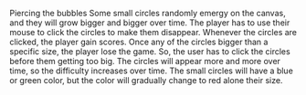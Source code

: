 Piercing the bubbles
Some small circles randomly emergy on the canvas, and they will grow bigger and bigger over time.
The player has to use their mouse to click the circles to make them disappear.
Whenever the circles are clicked, the player gain scores.
Once any of the circles bigger than a specific size, the player lose the game. So, the user has to click the circles before them getting too big.
The circles will appear more and more over time, so the difficulty increases over time.
The small circles will have a blue or green color, but the color will gradually change to red alone their size.
